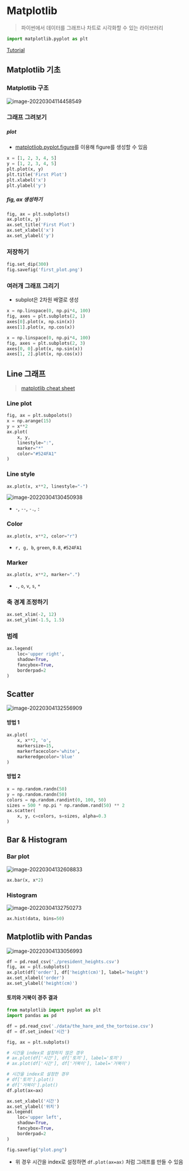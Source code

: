 # Matplotlib

> 파이썬에서 데이터를 그래프나 차트로 시각화할 수 있는 라이브러리

```python
import matplotlib.pyplot as plt
```

[Tutorial](https://wikidocs.net/book/5011)



## Matplotlib 기초

### Matplotlib 구조

![image-20220304114458549](C:\Users\sungi\TIL\Python_DataAnalysis\assets\image-20220304114458549.png)



### 그래프 그려보기

##### plot

- [matplotliob.pyplot.figure](https://matplotlib.org/stable/api/_as_gen/matplotlib.pyplot.figure.html#matplotlib.pyplot.figure)를 이용해 figure를 생성할 수 있음

```python
x = [1, 2, 3, 4, 5]
y = [1, 2, 3, 4, 5]
plt.plot(x, y)
plt.title('First Plot')
plt.xlabel('x')
plt.ylabel('y')
```

##### fig, ax 생성하기

```python
fig, ax = plt.subplots()
ax.plot(x, y)
ax.set_title('First Plot')
ax.set_xlabel('x')
ax.set_ylabel('y')
```



### 저장하기

```python
fig.set_dip(300)
fig.savefig('first_plot.png')
```



### 여러개 그래프 그리기

- subplot은 2차원 배열로 생성

```python
x = np.linspace(0, np.pi*4, 100)
fig, axes = plt.subplots(2, 1)
axes[0].plot(x, np.sin(x))
axes[1].plot(x, np.cos(x))
```

```python
x = np.linspace(0, np.pi*4, 100)
fig, axes = plt.subplots(2, 3)
axes[0, 0].plot(x, np.sin(x))
axes[1, 2].plot(x, np.cos(x))
```



## Line 그래프

>[matplotlib cheat sheet](https://matplotlib.org/cheatsheets/_images/cheatsheets-1.png)

### Line plot

```python
fig, ax = plt.subpolots()
x = np.arange(15)
y = x**2
ax.plot(
	x, y, 
    linestyle=":",
    marker="*"
    color="#524FA1"
)
```



### Line style

```python
ax.plot(x, x**2, linestyle="-")
```

![image-20220304130450938](C:\Users\sungi\TIL\Python_DataAnalysis\assets\image-20220304130450938.png)

- `-`, `--`, `-.`, `:`



### Color

```python
ax.plot(x, x**2, color="r")
```

- `r, g, b`, `green`, `0.8`, `#524FA1`



### Marker

```python
ax.plot(x, x**2, marker=".")
```

- `.`, `o`, `v`, `s`, `*`



### 축 경계 조정하기

```python
ax.set_xlim(-2, 12)
ax.set_ylim(-1.5, 1.5)
```



### 범례

```python
ax.legend(
	loc='upper right',
    shadow=True,
    fancybox=True,
    borderpad=2
)
```



## Scatter

![image-20220304132556909](C:\Users\sungi\TIL\Python_DataAnalysis\assets\image-20220304132556909.png)

#### 방법 1

```python
ax.plot(
	x, x**2, 'o',
    markersize=15,
    markerfacecolor='white',
    markeredgecolor='blue'
)
```

#### 방법 2

```python
x = np.random.randn(50)
y = np.random.randn(50)
colors = np.random.randint(0, 100, 50)
sizes = 500 * np.pi * np.random.rand(50) ** 2
ax.scatter(
	x, y, c=colors, s=sizes, alpha=0.3
)
```



## Bar & Histogram

### Bar plot

![image-20220304132608833](C:\Users\sungi\TIL\Python_DataAnalysis\assets\image-20220304132608833.png)

```python
ax.bar(x, x*2)
```



### Histogram

![image-20220304132750273](C:\Users\sungi\TIL\Python_DataAnalysis\assets\image-20220304132750273.png)

```python
ax.hist(data, bins=50)
```



## Matplotlib with Pandas

![image-20220304133056993](C:\Users\sungi\TIL\Python_DataAnalysis\assets\image-20220304133056993.png)

```python
df = pd.read_csv('./president_heights.csv')
fig, ax = plt.subplots()
ax.plot(df['order'], df['height(cm)'], label='height')
ax.set_xlabel('order')
ax.set_ylabel('height(cm)')
```



#### 토끼와 거북이 경주 결과

```python
from matplotlib import pyplot as plt
import pandas as pd

df = pd.read_csv('./data/the_hare_and_the_tortoise.csv')
df = df.set_index('시간')

fig, ax = plt.subplots()

# 시간을 index로 설정하지 않은 경우
# ax.plot(df['시간'], df['토끼'], label='토끼')
# ax.plot(df['시간'], df['거북이'], label='거북이')

# 시간을 index로 설정한 경우
# df['토끼'].plot()
# df['거북이'].plot()
df.plot(ax=ax)

ax.set_xlabel('시간')
ax.set_ylabel('위치')
ax.legend(
    loc='upper left',
    shadow=True,
    fancybox=True,
    borderpad=2
)

fig.savefig("plot.png")
```

- 위 경우 시간을 index로 설정하면 `df.plot(ax=ax)` 처럼 그래프를 만들 수 있음
